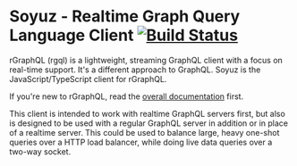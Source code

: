 Soyuz - Realtime Graph Query Language Client [![Build Status](https://travis-ci.org/rgraphql/soyuz.svg?branch=master)](https://travis-ci.org/rgraphql/soyuz)
============================================

rGraphQL (rgql) is a lightweight, streaming GraphQL client with a focus on real-time support. It's a different approach to GraphQL. Soyuz is the JavaScript/TypeScript client for rGraphQL.

If you're new to rGraphQL, read the [overall documentation](https://github.com/rgraphql/rgraphql) first.

This client is intended to work with realtime GraphQL servers first, but also is designed to be used with a regular GraphQL server in addition or in place of a realtime server. This could be used to balance large, heavy one-shot queries over a HTTP load balancer, while doing live data queries over a two-way socket.
